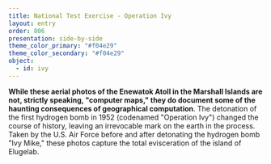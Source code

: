 ```yaml
---
title: National Test Exercise - Operation Ivy
layout: entry
order: 806
presentation: side-by-side
theme_color_primary: "#f04e29"
theme_color_secondary: "#f04e29"
object:
  - id: ivy
---
```


**While these aerial photos of the Enewatok Atoll in the Marshall Islands are not, strictly speaking, "computer maps," they do document some of the haunting consequences of geographical computation**. The detonation of the first hydrogen bomb in 1952 (codenamed "Operation Ivy") changed the course of history, leaving an irrevocable mark on the earth in the process. Taken by the U.S. Air Force before and after detonating the hydrogen bomb "Ivy Mike," these photos capture the total evisceration of the island of Elugelab.